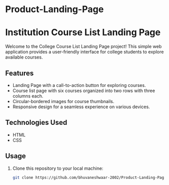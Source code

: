 # Product-Landing-Page
# Institution Course List Landing Page

Welcome to the College Course List Landing Page project! This simple web application provides a user-friendly interface for college students to explore available courses.

## Features

- Landing Page with a call-to-action button for exploring courses.
- Course list page with six courses organized into two rows with three columns each.
- Circular-bordered images for course thumbnails.
- Responsive design for a seamless experience on various devices.

## Technologies Used

- HTML
- CSS

## Usage

1. Clone this repository to your local machine:

   ```bash
   git clone https://github.com/bhuvaneshwaar-2002/Product-Landing-Page.git

